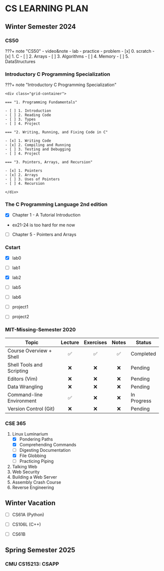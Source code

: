 # CS LEARNING PLAN
## Winter Semester 2024
### CS50
???+ note "CS50" 
	- video&note - lab - practice - problem
	- [x] 0. scratch
	- [x] 1. C
	- [ ] 2. Arrays
	- [ ] 3. Algorithms
	- [ ] 4. Memory
	- [ ] 5. DataStructures

### Introductory C Programming Specialization
???+ note  "Introductory C Programming Specialization"

    <div class="grid-container">

    === "1. Programming Fundamentals"

    - [ ] 1. Introduction
    - [ ] 2. Reading Code
    - [ ] 3. Types
    - [ ] 4. Project
  
	=== "2. Writing, Running, and Fixing Code in C"

    - [x] 1. Writing Code  
    - [x] 2. Compiling and Running  
    - [ ] 3. Testing and Debugging  
    - [ ] 4. Project  

    === "3. Pointers, Arrays, and Recursion"

    - [x] 1. Pointers  
    - [x] 2. Arrays  
    - [ ] 3. Uses of Pointers
    - [ ] 4. Recursion  

    </div>

### The C Programming Language 2nd edition
- [x] Chapter 1 - A Tutorial Introduction
- ex21-24 is too hard for me now
- [ ] Chapter 5 - Pointers and Arrays

### Cstart
- [x] lab0
- [ ] lab1
- [x] lab2
- [ ] lab5
- [ ] lab6

- [ ] project1
- [ ] project2
### MIT-Missing-Semester 2020

| **Topic**                 | **Lecture** | **Exercises** | **Notes** | **Status**  |
| ------------------------- | :---------: | :-----------: | :-------: | ----------- |
| Course Overview + Shell   |      ✅      |       ✅       |     ✅     | Completed   |
| Shell Tools and Scripting |      ❌      |       ❌       |     ❌     | Pending     |
| Editors (Vim)             |      ❌      |       ❌       |     ❌     | Pending     |
| Data Wrangling            |      ❌      |       ❌       |     ❌     | Pending     |
| Command-line Environment  |      ✅      |       ❌       |     ❌     | In Progress |
| Version Control (Git)     |      ❌      |       ❌       |     ❌     | Pending     |

### CSE 365
1. Linux Luminarium
	- [x] Pondering Paths
	- [x] Comprehending Commands
	- [ ] Digesting Documentation
	- [x] File Globbing
	- [ ] Practicing Piping
2. Talking Web
3. Web Security
4. Building a Web Server
5. Assembly Crash Course
6. Reverse Engineering


## Winter Vacation
- [ ] CS61A (Python)
- [ ] CS106L (C++)
- [ ] CS61B



## Spring Semester 2025

### CMU CS15213: CSAPP
